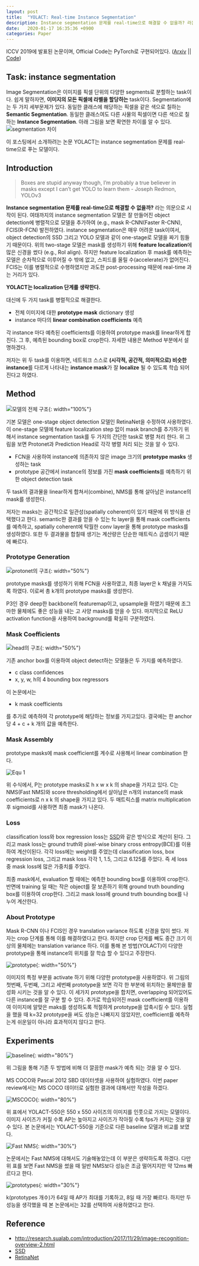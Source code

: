 ```yaml
---
layout: post
title:  "YOLACT: Real-time Instance Segmentation"
description: Instance segmentation 문제를 real-time으로 해결할 수 없을까? 라는 의문으로 시작이 된다. 여태까지의 instance segmentation 모델은 잘 만들어진 object detection에 병렬적으로 모델을 추가하여 (e.g., mask R-CNN(Faster R-CNN), FCIS(R-FCN) 발전하였다.
date:   2020-01-17 16:35:36 +0900
categories: Paper
---
```

ICCV 2019에 발표된 논문이며, Official Code는 PyTorch로 구현되어있다. ([Arxiv](https://arxiv.org/abs/1904.02689) || [Code](https://github.com/dbolya/yolact))

## Task: instance segmentation
Image Segmentation은 이미지를 픽셀 단위의 다양한 segments로 분할하는 task이다. 쉽게 말하자면, **이미지의 모든 픽셀에 라벨을 할당하는** task이다. 
Segmentation에는 두 가지 세부문제가 있다. 동일한 클래스에 해당하는 픽셀을 같은 색으로 칠하는 **Semantic Segmentation**. 동일한 클래스여도 다른 사물의 픽셀이면 다른 색으로 칠하는 **Instance Segmentation**. 아래 그림을 보면 확연한 차이를 알 수 있다.
![segmentation 차이](https://raw.githubusercontent.com/byeongjokim/byeongjokim.github.io/master/assets/images/YOLACT/segmentation.png)

이 포스팅에서 소개하려는 논문 YOLACT는 instance segmentation 문제를 real-time으로 푸는 모델이다.

## Introduction
> Boxes are stupid anyway though, I’m probably a true believer in masks except I can’t get YOLO to learn them - Joseph Redmon, YOLOv3

**Instance segmentation 문제를 real-time으로 해결할 수 없을까?** 라는 의문으로 시작이 된다. 여태까지의 instance segmentation 모델은 잘 만들어진 object detection에 병렬적으로 모델을 추가하여 (e.g., mask R-CNN(Faster R-CNN), FCIS(R-FCN) 발전하였다. instance segmentation은 매우 어려운 task이여서, object detection의 SSD 그리고 YOLO 모델과 같이 one-stage로 모델을 짜기 힘들기 때문이다. 위의 two-stage 모델은 mask를 생성하기 위해 **feature localization**에 많은 신경을 썼다 (e.g., RoI align). 하지만 feature localization 후 mask를 예측하는 모델은 순차적으로 이루어질 수 밖에 없고, 스피드를 올릴 수(accelerate)가 없어진다. FCIS는 이를 병렬적으로 수행하였지만 과도한 post-processing 때문에 real-time 과는 거리가 있다.

**YOLACT는 localization 단계를 생략한다.**

대신에 두 가지 task를 병렬적으로 해결한다.
- 전체 이미지에 대한 **prototype mask** dictionary 생성
- instance 마다의 **linear combination coefficients** 예측

각 instance 마다 예측된 coefficients를 이용하여 prototype mask를 linear하게 합친다. 그 후, 예측된 bounding box로 crop한다. 자세한 내용은 Method 부분에서 설명하겠다.

저자는 위 두 task를 이용하면, 네트워크 스스로 **(시각적, 공간적, 의미적으로) 비슷한 instance**를 다르게 나타내는 **instance mask**가 잘 **localize** 될 수 있도록 학습 되어진다고 하였다. 

## Method
![모델의 전체 구조](https://raw.githubusercontent.com/byeongjokim/byeongjokim.github.io/master/assets/images/YOLACT/architecture.PNG){: width="100%"}

기본 모델은 one-stage object detection 모델인 RetinaNet을 수정하여 사용하였다. 이 one-stage 모델에 feature localization step 없이 mask branch를 추가하기 위해서 instance segmentation task를 두 가지의 간단한 task로 병렬 처리 한다. 위 그림을 보면 Protonet과 Prediction Head로 각각 병렬 처리 되는 것을 알 수 있다.
- FCN을 사용하여 instance에 의존하지 않은 image 크기의 **prototype masks** 생성하는 task
- prototype 공간에서 instance의 정보를 가진 **mask coefficients**를 예측하기 위한 object detection task

두 task의 결과물을 linear하게 합쳐서(combine), NMS를 통해 살아남은 instance의 mask를 생성한다.

저자는 masks는 공간적으로 일관성(spatially coherent)이 있기 때문에 위 방식을 선택했다고 한다. semantic한 결과를 얻을 수 있는 fc layer을 통해 mask coefficients를 예측하고, spatially coherent에 탁월한 conv layer을 통해 prototype masks를 생성하였다. 또한 두 결과물을 합칠때 생기는 계산량은 단순한 매트릭스 곱셈이기 때문에 빠르다.

### Prototype Generation
![protonet의 구조](https://raw.githubusercontent.com/byeongjokim/byeongjokim.github.io/master/assets/images/YOLACT/protonet.PNG){: width="50%"}

prototype masks를 생성하기 위해 FCN을 사용하였고, 최종 layer은 k 채널을 가지도록 하였다. 이로써 총 k개의 prototype masks를 생성한다.

P3인 경우 deep한 backbone의 featuremap이고, upsample을 하였기 때문에 조그마한 물체에도 좋은 성능을 내는 고 사양 masks를 얻을 수 있다. 마지막으로 ReLU activation function을 사용하여 background를 확실히 구분하였다.


### Mask Coefficients
![head의 구조](https://raw.githubusercontent.com/byeongjokim/byeongjokim.github.io/master/assets/images/YOLACT/head.PNG){: width="50%"}

기존 anchor box를 이용하여 object detect하는 모델들은 두 가지를 예측하였다.
- c class confidences
- x, y, w, h의 4 bounding box regressors

이 논문에서는
- k mask coefficients

를 추가로 예측하여 각 prototype에 해당하는 정보를 가지고있다. 결국에는 한 anchor 당 4 + c + k 개의 값을 예측한다.


### Mask Assembly
prototype masks에 mask coefficient를 계수로 사용해서 linear combination 한다.

![Equ 1](https://raw.githubusercontent.com/byeongjokim/byeongjokim.github.io/master/assets/images/YOLACT/equ1.PNG)

위 수식에서, P는 prototype masks로 h x w x k 의 shape을 가지고 있다. C는 NMS(Fast NMS)와 score thresholding에서 살아남은 n개의 instance의 mask coefficients로 n x k 의 shape을 가지고 있다. 두 매트릭스를 matrix multiplication 후 sigmoid를 사용하면 최종 mask가 나온다.


### Loss
classification loss와 box regression loss는 [SSD](https://arxiv.org/abs/1512.02325)와 같은 방식으로 계산이 된다. 그리고 mask loss는 ground truth와 pixel-wise binary cross entropy(BCE)를 이용하여 계산이된다. 각각 loss에는 weight를 주었는데 classification loss, box regression loss, 그리고 mask loss 각각 1, 1.5, 그리고 6.125를 주었다. 즉 세 loss 중 mask loss에 많은 가중치를 주었다.

최종 mask에서, evaluation 할 때에는 예측한 bounding box를 이용하여 crop한다. 반면에 training 일 때는 작은 object를 잘 보존하기 위해 ground truth bounding box를 이용하여 crop한다. 그리고 mask loss에 ground truth bounding box를 나누어 계산한다.

### About Prototype
Mask R-CNN 이나 FCIS인 경우 translation variance 하도록 신경을 많이 썼다. 저자는 crop 단계를 통해 이를 해결하였다고 한다. 하지만 crop 단계를 빼도 중간 크기 이상의 물체에는 translation variance 하다. 이를 통해 본 방법(YOLACT)이 다양한 prototype을 통해 instance의 위치를 잘 학습 할 수 있다고 주장한다.

![prototype](https://raw.githubusercontent.com/byeongjokim/byeongjokim.github.io/master/assets/images/YOLACT/prototype.PNG){: width="50%"}

이미지의 특정 부분을 activate 하기 위해 다양한 prototype을 사용하였다. 위 그림의 첫번째, 두번째, 그리고 세번째 prototype을 보면 각각 한 부분에 위치하는 물체만을 활성화 시키는 것을 알 수 있다. 이 세가지 prototype을 합치면, overlapping 되어있어도 다른 instance를 잘 구분 할 수 있다. 추가로 학습되어진 mask coefficient를 이용하여 이미지에 알맞은 maks를 생성하도록 적절하게 prototype을 압축시킬 수 있다. 실험을 했을 때 k=32 prototype을 써도 성능은 나빠지지 않았지만, coefficient를 예측하는게 쉬운일이 아니라 효과적이지 않다고 한다.

## Experiments
![baseline](https://raw.githubusercontent.com/byeongjokim/byeongjokim.github.io/master/assets/images/YOLACT/baseline.PNG){: width="80%"}

위 그림을 통해 기존 두 방법에 비해 더 깔끔한 mask가 예측 되는 것을 알 수 있다.

MS COCO와 Pascal 2012 SBD 데이터셋을 사용하여 실험하였다. 
이번 paper review에서는 MS COCO 데이터로 실험한 결과에 대해서만 작성을 하겠다.

![MSCOCO](https://raw.githubusercontent.com/byeongjokim/byeongjokim.github.io/master/assets/images/YOLACT/mscoco.PNG){: width="80%"}

위 표에서 YOLACT-550은 550 x 550 사이즈의 이미지를 인풋으로 가지는 모델이다. 이미지 사이즈가 커질 수록 AP는 높아지고 사이즈가 작아질 수록 fps가 커지는 것을 알 수 있다. 본 논문에서는 YOLACT-550을 기준으로 다른 baseline 모델과 비교를 보였다.

![Fast NMS](https://raw.githubusercontent.com/byeongjokim/byeongjokim.github.io/master/assets/images/YOLACT/fastnms_exp.PNG){: width="30%"}

논문에서는 Fast NMS에 대해서도 기술해놓았는데 이 부분은 생략하도록 하겠다. 다만 위 표를 보면 Fast NMS을 썼을 때 일반 NMS보다 성능은 조금 떨어지지만 약 12ms 빠르다고 한다.

![prototypes](https://raw.githubusercontent.com/byeongjokim/byeongjokim.github.io/master/assets/images/YOLACT/prototype_exp.PNG){: width="30%"}

k(prototypes 개수)가 64일 때 AP가 최대를 기록하고, 8일 때 가장 빠르다. 하지만 두 성능을 생각했을 때 본 논문에서는 32를 선택하여 사용하였다고 한다.

## Reference
- http://research.sualab.com/introduction/2017/11/29/image-recognition-overview-2.html
- [SSD](https://arxiv.org/abs/1512.02325)
- [RetinaNet](https://arxiv.org/abs/1708.02002)
